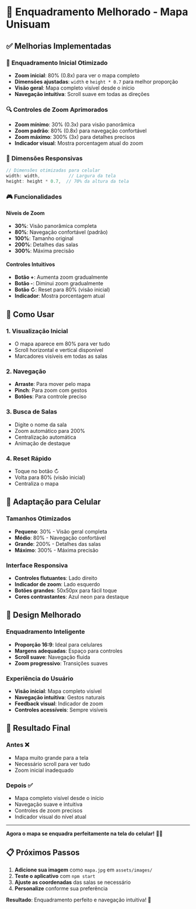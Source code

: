 # 📱 Enquadramento Melhorado - Mapa Unisuam

## ✅ **Melhorias Implementadas**

### 🎯 **Enquadramento Inicial Otimizado**
- **Zoom inicial**: 80% (0.8x) para ver o mapa completo
- **Dimensões ajustadas**: `width` e `height * 0.7` para melhor proporção
- **Visão geral**: Mapa completo visível desde o início
- **Navegação intuitiva**: Scroll suave em todas as direções

### 🔍 **Controles de Zoom Aprimorados**
- **Zoom mínimo**: 30% (0.3x) para visão panorâmica
- **Zoom padrão**: 80% (0.8x) para navegação confortável
- **Zoom máximo**: 300% (3x) para detalhes precisos
- **Indicador visual**: Mostra porcentagem atual do zoom

### 📐 **Dimensões Responsivas**
```typescript
// Dimensões otimizadas para celular
width: width,           // Largura da tela
height: height * 0.7,  // 70% da altura da tela
```

### 🎮 **Funcionalidades**

#### **Níveis de Zoom**
- **30%**: Visão panorâmica completa
- **80%**: Navegação confortável (padrão)
- **100%**: Tamanho original
- **200%**: Detalhes das salas
- **300%**: Máxima precisão

#### **Controles Intuitivos**
- **Botão +**: Aumenta zoom gradualmente
- **Botão -**: Diminui zoom gradualmente
- **Botão ↻**: Reset para 80% (visão inicial)
- **Indicador**: Mostra porcentagem atual

## 🎯 **Como Usar**

### **1. Visualização Inicial**
- O mapa aparece em 80% para ver tudo
- Scroll horizontal e vertical disponível
- Marcadores visíveis em todas as salas

### **2. Navegação**
- **Arraste**: Para mover pelo mapa
- **Pinch**: Para zoom com gestos
- **Botões**: Para controle preciso

### **3. Busca de Salas**
- Digite o nome da sala
- Zoom automático para 200%
- Centralização automática
- Animação de destaque

### **4. Reset Rápido**
- Toque no botão ↻
- Volta para 80% (visão inicial)
- Centraliza o mapa

## 📱 **Adaptação para Celular**

### **Tamanhos Otimizados**
- **Pequeno**: 30% - Visão geral completa
- **Médio**: 80% - Navegação confortável
- **Grande**: 200% - Detalhes das salas
- **Máximo**: 300% - Máxima precisão

### **Interface Responsiva**
- **Controles flutuantes**: Lado direito
- **Indicador de zoom**: Lado esquerdo
- **Botões grandes**: 50x50px para fácil toque
- **Cores contrastantes**: Azul neon para destaque

## 🎨 **Design Melhorado**

### **Enquadramento Inteligente**
- **Proporção 16:9**: Ideal para celulares
- **Margens adequadas**: Espaço para controles
- **Scroll suave**: Navegação fluida
- **Zoom progressivo**: Transições suaves

### **Experiência do Usuário**
- **Visão inicial**: Mapa completo visível
- **Navegação intuitiva**: Gestos naturais
- **Feedback visual**: Indicador de zoom
- **Controles acessíveis**: Sempre visíveis

## 🚀 **Resultado Final**

### **Antes** ❌
- Mapa muito grande para a tela
- Necessário scroll para ver tudo
- Zoom inicial inadequado

### **Depois** ✅
- Mapa completo visível desde o início
- Navegação suave e intuitiva
- Controles de zoom precisos
- Indicador visual do nível atual

---

**Agora o mapa se enquadra perfeitamente na tela do celular!** 📱✨

## 📋 **Próximos Passos**

1. **Adicione sua imagem** como `mapa.jpg` em `assets/images/`
2. **Teste o aplicativo** com `npm start`
3. **Ajuste as coordenadas** das salas se necessário
4. **Personalize** conforme sua preferência

**Resultado**: Enquadramento perfeito e navegação intuitiva! 🎯
